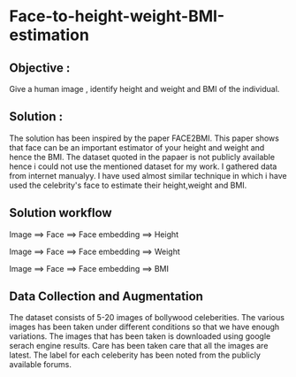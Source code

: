 # Face-to-height-weight-BMI-estimation

## Objective :
Give a human image , identify height and weight and BMI of the individual.

## Solution :
The solution has been inspired by the paper FACE2BMI. This paper shows that face can be an important estimator of your height and weight and hence the BMI. The dataset quoted in the papaer is not publicly available hence i could not use the mentioned dataset for my work. I gathered data from internet manualyy. I have used almost similar technique in which i have used the celebrity's face to estimate their height,weight and BMI.

## Solution workflow
Image ==> Face ==> Face embedding ==> Height

Image ==> Face ==> Face embedding ==> Weight

Image ==> Face ==> Face embedding ==> BMI

## Data Collection and Augmentation
The dataset consists of 5-20 images of bollywood celeberities. The various images has been taken under different conditions so that we have enough variations. The images that has been taken is downloaded using google serach engine results. Care has been taken care that all the images are latest. The label for each celeberity has been noted from the publicly available forums.
